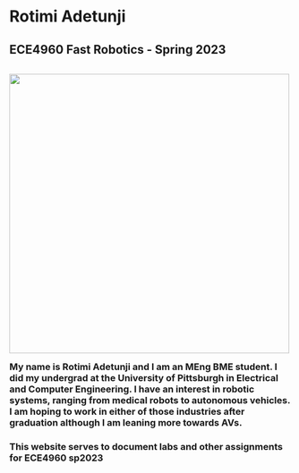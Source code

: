 # Rotimi Adetunji 
## ECE4960 Fast Robotics - Spring 2023

<div>
    <p style="float: left;"><img src="Headshot2022.jpg" width="500" ></p>
</div>

### My name is Rotimi Adetunji and I am an MEng BME student. I did my undergrad at the University of Pittsburgh in Electrical and Computer Engineering. I have an interest in robotic systems, ranging from medical robots to autonomous vehicles. I am hoping to work in either of those industries after graduation although I am leaning more towards AVs.
### This website serves to document labs and other assignments for ECE4960 sp2023

